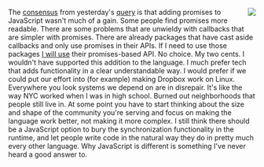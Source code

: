 <img src="http://scripting.com/images/2017/10/05/goldenGirlActionFigure.png" border="0" align="right">The <a href="https://github.com/scripting/Scripting-News/issues/177">consensus</a> from yesterday's <a href="http://scripting.com/2020/06/14/144017.html?title=javascriptPromisesVsCallbacks">query</a> is that adding promises to JavaScript wasn't much of a gain. Some people find promises more readable. There are some problems that are unwieldy with callbacks that are simpler with promises. There are already packages that have cast aside callbacks and only use promises in their APIs. If I need to use those packages <a href="https://github.com/scripting/Scripting-News/issues/177#issuecomment-643828855">I will use</a> their promises-based API. No choice. My two cents. I wouldn't have supported this addition to the language. I much prefer tech that adds functionality in a clear understandable way. I would prefer if we could put our effort into (for example) making Dropbox work on Linux. Everywhere you look systems we depend on are in disrepair. It's like the way NYC worked when I was in high school. Burned out neighborhoods that people still live in. At some point you have to start thinking about the size and shape of the community you're serving and focus on making the language work better, not making it more complex. I still think there should be a JavaScript option to bury the synchronization functionality in the runtime, and let people write code in the natural way they do in pretty much every other language. Why JavaScript is different is something I've never heard a good answer to.
